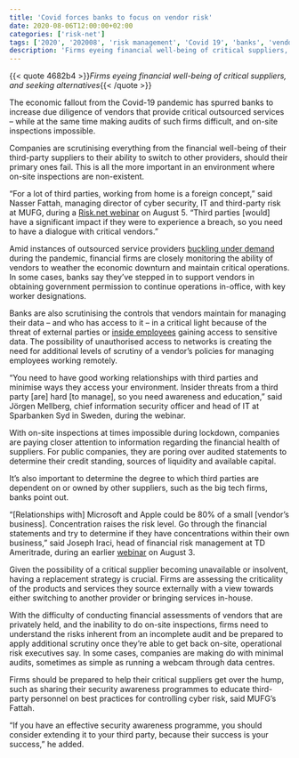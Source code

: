 ```yaml
---
title: 'Covid forces banks to focus on vendor risk'
date: 2020-08-06T12:00:00+02:00
categories: ['risk-net']
tags: ['2020', '202008', 'risk management', 'Covid 19', 'banks', 'vendor risk']
description: 'Firms eyeing financial well-being of critical suppliers, and seeking alternatives'
---
```


{{< quote 4682b4 >}}_Firms eyeing financial well-being of critical suppliers, and seeking alternatives_{{< /quote >}}

The economic fallout from the Covid-19 pandemic has spurred banks to increase due diligence of vendors that provide critical outsourced services – while at the same time making audits of such firms difficult, and on-site inspections impossible.

Companies are scrutinising everything from the financial well-being of their third-party suppliers to their ability to switch to other providers, should their primary ones fail. This is all the more important in an environment where on-site inspections are non-existent.

“For a lot of third parties, working from home is a foreign concept,” said Nasser Fattah, managing director of cyber security, IT and third-party risk at MUFG, during a [Risk.net webinar](https://event.on24.com/wcc/r/2472596/534966057D87075291918D222E30A345/1222994?mr=s) on August 5. “Third parties [would] have a significant impact if they were to experience a breach, so you need to have a dialogue with critical vendors.”

Amid instances of outsourced service providers [buckling under demand](https://www.risk.net/risk-management/7519431/op-risk-data-outsourcing-losses-loom-in-lockdown) during the pandemic, financial firms are closely monitoring the ability of vendors to weather the economic downturn and maintain critical operations. In some cases, banks say they’ve stepped in to support vendors in obtaining government permission to continue operations in-office, with key worker designations.

Banks are also scrutinising the controls that vendors maintain for managing their data – and who has access to it – in a critical light because of the threat of external parties or [inside employees](https://www.risk.net/risk-management/7517326/virus-weakens-banks-defences-against-internal-fraud) gaining access to sensitive data. The possibility of unauthorised access to networks is creating the need for additional levels of scrutiny of a vendor’s policies for managing employees working remotely.

“You need to have good working relationships with third parties and minimise ways they access your environment. Insider threats from a third party [are] hard [to manage], so you need awareness and education,” said Jörgen Mellberg, chief information security officer and head of IT at Sparbanken Syd in Sweden, during the webinar.

With on-site inspections at times impossible during lockdown, companies are paying closer attention to information regarding the financial health of suppliers. For public companies, they are poring over audited statements to determine their credit standing, sources of liquidity and available capital.

It’s also important to determine the degree to which third parties are dependent on or owned by other suppliers, such as the big tech firms, banks point out.

“[Relationships with] Microsoft and Apple could be 80% of a small [vendor’s business]. Concentration raises the risk level. Go through the financial statements and try to determine if they have concentrations within their own business,” said Joseph Iraci, head of financial risk management at TD Ameritrade, during an earlier [webinar](https://event.on24.com/wcc/r/2472385/1099E87DFF3736DCC4D231FA3DA26DA8/1222994?mr=s) on August 3.

Given the possibility of a critical supplier becoming unavailable or insolvent, having a replacement strategy is crucial. Firms are assessing the criticality of the products and services they source externally with a view towards either switching to another provider or bringing services in-house.

With the difficulty of conducting financial assessments of vendors that are privately held, and the inability to do on-site inspections, firms need to understand the risks inherent from an incomplete audit and be prepared to apply additional scrutiny once they’re able to get back on-site, operational risk executives say. In some cases, companies are making do with minimal audits, sometimes as simple as running a webcam through data centres.

Firms should be prepared to help their critical suppliers get over the hump, such as sharing their security awareness programmes to educate third-party personnel on best practices for controlling cyber risk, said MUFG’s Fattah.

“If you have an effective security awareness programme, you should consider extending it to your third party, because their success is your success,” he added.

